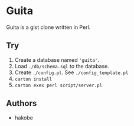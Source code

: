 # Guita

Guita is a gist clone written in Perl.

## Try

1. Create a database named <code>'guita'</code>.
2. Load <code>./db/schema.sql</code> to the database.
3. Create <code>./config.pl</code>. See <code>./config_template.pl</code>
4. <code>carton install</code>
5. <code>carton exex perl script/server.pl</code>

## Authors
- hakobe
